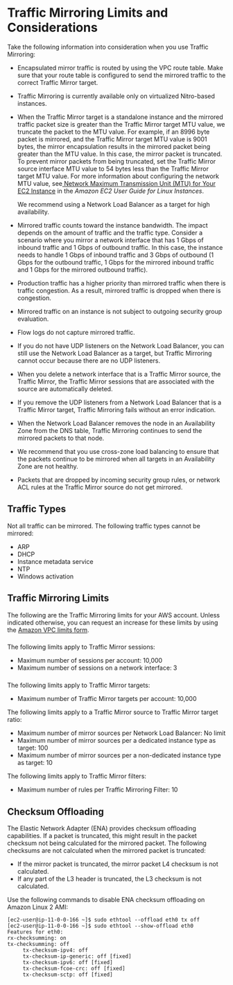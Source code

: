 # Traffic Mirroring Limits and Considerations<a name="traffic-mirroring-considerations"></a>

Take the following information into consideration when you use Traffic Mirroring:
+ Encapsulated mirror traffic is routed by using the VPC route table\. Make sure that your route table is configured to send the mirrored traffic to the correct Traffic Mirror target\. 
+ Traffic Mirroring is currently available only on virtualized Nitro\-based instances\.
+ When the Traffic Mirror target is a standalone instance and the mirrored traffic packet size is greater than the Traffic Mirror target MTU value, we truncate the packet to the MTU value\. For example, if an 8996 byte packet is mirrored, and the Traffic Mirror target MTU value is 9001 bytes, the mirror encapsulation results in the mirrored packet being greater than the MTU value\. In this case, the mirror packet is truncated\. To prevent mirror packets from being truncated, set the Traffic Mirror source interface MTU value to 54 bytes less than the Traffic Mirror target MTU value\. For more information about configuring the network MTU value, see[ Network Maximum Transmission Unit \(MTU\) for Your EC2 Instance](https://docs.aws.amazon.com/AWSEC2/latest/UserGuide/network_mtu.html) in the *Amazon EC2 User Guide for Linux Instances*\. 

  We recommend using a Network Load Balancer as a target for high availability\. 
+ Mirrored traffic counts toward the instance bandwidth\. The impact depends on the amount of traffic and the traffic type\. Consider a scenario where you mirror a network interface that has 1 Gbps of inbound traffic and 1 Gbps of outbound traffic\. In this case, the instance needs to handle 1 Gbps of inbound traffic and 3 Gbps of outbound \(1 Gbps for the outbound traffic, 1 Gbps for the mirrored inbound traffic and 1 Gbps for the mirrored outbound traffic\)\.
+ Production traffic has a higher priority than mirrored traffic when there is traffic congestion\. As a result, mirrored traffic is dropped when there is congestion\.
+ Mirrored traffic on an instance is not subject to outgoing security group evaluation\.
+ Flow logs do not capture mirrored traffic\.
+ If you do not have UDP listeners on the Network Load Balancer, you can still use the Network Load Balancer as a target, but Traffic Mirroring cannot occur because there are no UDP listeners\.
+ When you delete a network interface that is a Traffic Mirror source, the Traffic Mirror, the Traffic Mirror sessions that are associated with the source are automatically deleted\.
+ If you remove the UDP listeners from a Network Load Balancer that is a Traffic Mirror target, Traffic Mirroring fails without an error indication\.
+ When the Network Load Balancer removes the node in an Availability Zone from the DNS table, Traffic Mirroring continues to send the mirrored packets to that node\. 
+ We recommend that you use cross\-zone load balancing to ensure that the packets continue to be mirrored when all targets in an Availability Zone are not healthy\.
+ Packets that are dropped by incoming security group rules, or network ACL rules at the Traffic Mirror source do not get mirrored\.

## Traffic Types<a name="traffic-mirroring-network-services"></a>

Not all traffic can be mirrored\. The following traffic types cannot be mirrored:
+ ARP
+ DHCP
+ Instance metadata service
+ NTP
+ Windows activation

## Traffic Mirroring Limits<a name="traffic-mirroring-limits"></a>

The following are the Traffic Mirroring limits for your AWS account\. Unless indicated otherwise, you can request an increase for these limits by using the [Amazon VPC limits form](https://console.aws.amazon.com/support/home#/case/create?issueType=service-limit-increase&limitType=vpc)\. 

### <a name="traffic-mirroring-session-limits"></a>

The following limits apply to Traffic Mirror sessions:
+ Maximum number of sessions per account: 10,000
+ Maximum number of sessions on a network interface: 3

### <a name="traffic-mirroring-target-limits"></a>

The following limits apply to Traffic Mirror targets:
+ Maximum number of Traffic Mirror targets per account: 10,000

The following limits apply to a Traffic Mirror source to Traffic Mirror target ratio:
+ Maximum number of mirror sources per Network Load Balancer: No limit
+ Maximum number of mirror sources per a dedicated instance type as target: 100
+  Maximum number of mirror sources per a non\-dedicated instance type as target: 10

The following limits apply to Traffic Mirror filters:
+ Maximum number of rules per Traffic Mirroring Filter: 10

## Checksum Offloading<a name="traffic-checksum-offloading"></a>

The Elastic Network Adapter \(ENA\) provides checksum offloading capabilities\. If a packet is truncated, this might result in the packet checksum not being calculated for the mirrored packet\. The following checksums are not calculated when the mirrored packet is truncated:
+ If the mirror packet is truncated, the mirror packet L4 checksum is not calculated\.
+ If any part of the L3 header is truncated, the L3 checksum is not calculated\.

Use the following commands to disable ENA checksum offloading on Amazon Linux 2 AMI:

```
[ec2-user@ip-11-0-0-166 ~]$ sudo ethtool --offload eth0 tx off 
[ec2-user@ip-11-0-0-166 ~]$ sudo ethtool --show-offload eth0
Features for eth0:
rx-checksumming: on
tx-checksumming: off
     tx-checksum-ipv4: off
     tx-checksum-ip-generic: off [fixed]
     tx-checksum-ipv6: off [fixed]
     tx-checksum-fcoe-crc: off [fixed]
     tx-checksum-sctp: off [fixed]
```